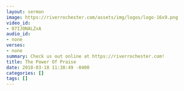 ```yaml
---
layout: sermon
image: https://riverrochester.com/assets/img/logos/logo-16x9.png
video_id:
- 07IJONALZxA
audio_id:
- none
verses:
- none
summary: Check us out online at https://riverrochester.com!
title: The Power Of Praise
date: 2018-03-18 11:38:49 -0400
categories: []
tags: []
---
```

